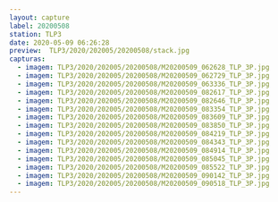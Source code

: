```yaml
---
layout: capture
label: 20200508
station: TLP3
date: 2020-05-09 06:26:28
preview:  TLP3/2020/202005/20200508/stack.jpg
capturas:
  - imagem: TLP3/2020/202005/20200508/M20200509_062628_TLP_3P.jpg
  - imagem: TLP3/2020/202005/20200508/M20200509_062729_TLP_3P.jpg
  - imagem: TLP3/2020/202005/20200508/M20200509_063336_TLP_3P.jpg
  - imagem: TLP3/2020/202005/20200508/M20200509_082617_TLP_3P.jpg
  - imagem: TLP3/2020/202005/20200508/M20200509_082646_TLP_3P.jpg
  - imagem: TLP3/2020/202005/20200508/M20200509_083354_TLP_3P.jpg
  - imagem: TLP3/2020/202005/20200508/M20200509_083609_TLP_3P.jpg
  - imagem: TLP3/2020/202005/20200508/M20200509_083850_TLP_3P.jpg
  - imagem: TLP3/2020/202005/20200508/M20200509_084219_TLP_3P.jpg
  - imagem: TLP3/2020/202005/20200508/M20200509_084343_TLP_3P.jpg
  - imagem: TLP3/2020/202005/20200508/M20200509_084914_TLP_3P.jpg
  - imagem: TLP3/2020/202005/20200508/M20200509_085045_TLP_3P.jpg
  - imagem: TLP3/2020/202005/20200508/M20200509_085522_TLP_3P.jpg
  - imagem: TLP3/2020/202005/20200508/M20200509_090142_TLP_3P.jpg
  - imagem: TLP3/2020/202005/20200508/M20200509_090518_TLP_3P.jpg
---
```

